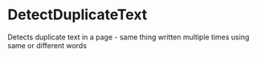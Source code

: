 # DetectDuplicateText
Detects duplicate text in a page - same thing written multiple times using same or different words
